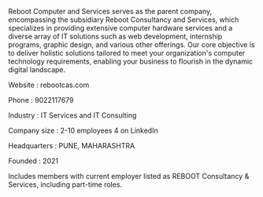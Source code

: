 Reboot Computer and Services serves as the parent company, encompassing the subsidiary Reboot Consultancy and Services, which specializes in providing extensive computer hardware services and a diverse array of IT solutions such as web development, internship programs, graphic design, and various other offerings. Our core objective is to deliver holistic solutions tailored to meet your organization's computer technology requirements, enabling your business to flourish in the dynamic digital landscape.


Website        : rebootcas.com
  
Phone          : 9022117679

Industry       : IT Services and IT Consulting

Company size   : 2-10 employees
                 4 on LinkedIn 

Headquarters  : PUNE, MAHARASHTRA

Founded       : 2021

 Includes members with current employer listed as REBOOT 
 Consultancy & Services, including part-time roles.  



<!---
rebootcas/rebootcas is a ✨ special ✨ repository because its `README.md` (this file) appears on your GitHub profile.
You can click the Preview link to take a look at your changes.
--->
